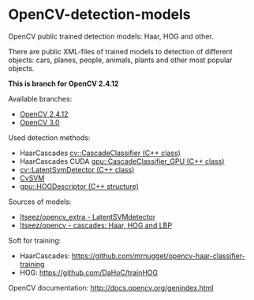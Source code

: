 # OpenCV-detection-models
OpenCV public trained detection models: Haar, HOG and other.

There are public XML-files of trained models to detection of different objects: cars, planes, people, animals, plants and other most popular objects.

**This is branch for OpenCV 2.4.12**

Available branches:

* [OpenCV 2.4.12]()
* [OpenCV 3.0]()


Used detection methods:

* HaarCascades [cv::CascadeClassifier (C++ class)](http://docs.opencv.org/modules/objdetect/doc/cascade_classification.html#CascadeClassifier)
* HaarCascades CUDA [gpu::CascadeClassifier_GPU (C++ class)](http://docs.opencv.org/modules/gpu/doc/object_detection.html#gpu::CascadeClassifier_GPU)
* [cv::LatentSvmDetector (C++ class)](http://docs.opencv.org/modules/objdetect/doc/latent_svm.html#LatentSvmDetector)
* [CvSVM](http://docs.opencv.org/modules/ml/doc/support_vector_machines.html#cv2.SVM)
* [gpu::HOGDescriptor (C++ structure)](http://docs.opencv.org/modules/gpu/doc/object_detection.html#gpu::HOGDescriptor)


Sources of models:

* [Itseez/opencv_extra - LatentSVMdetector](https://github.com/Itseez/opencv_extra/tree/2.4.12.x-prep/testdata/cv/latentsvmdetector)
* [Itseez/opencv - cascades: Haar, HOG and LBP](https://github.com/Itseez/opencv/tree/2.4.12.x-prep/data)


Soft for training:

* HaarCascades: https://github.com/mrnugget/opencv-haar-classifier-training
* HOG: https://github.com/DaHoC/trainHOG


OpenCV documentation: http://docs.opencv.org/genindex.html